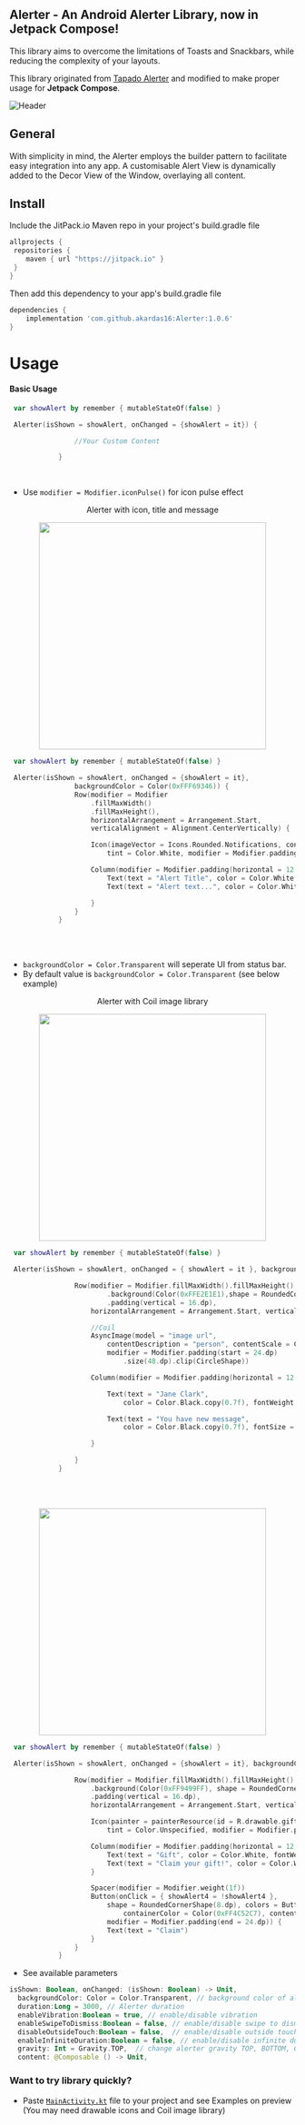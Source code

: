 ## Alerter - An Android Alerter Library, now in Jetpack Compose!


This library aims to overcome the limitations of Toasts and Snackbars, while reducing the
complexity of your layouts.

This library originated from [Tapado Alerter](https://github.com/Tapadoo/Alerter) and modified to make proper usage for **Jetpack Compose**.


![Header](https://github.com/akardas16/Alerter/assets/28716129/d7ed8e90-b455-42a8-82e1-bd964c859858)

## General

With simplicity in mind, the Alerter employs the builder pattern to facilitate easy integration into any app.
A customisable Alert View is dynamically added to the Decor View of the Window, overlaying all content. 

## Install

Include the JitPack.io Maven repo in your project's build.gradle file

```groovy
allprojects {
 repositories {
    maven { url "https://jitpack.io" }
 }
}
```

Then add this dependency to your app's build.gradle file

```groovy
dependencies {
    implementation 'com.github.akardas16:Alerter:1.0.6'
}
```

# Usage

#### Basic Usage

```kotlin
 var showAlert by remember { mutableStateOf(false) }

 Alerter(isShown = showAlert, onChanged = {showAlert = it}) {

                //Your Custom Content

            }
```

<br />

 * Use `modifier = Modifier.iconPulse()` for icon pulse effect 
  <p align="center">
   Alerter with icon, title and message
  </p>
 <p align="center">
 <img align="center" src="https://github.com/akardas16/Alerter/assets/28716129/7e036b7f-b024-44af-b8ac-0d5c3a8cd240" width="400">
</p>

 

```kotlin
 var showAlert by remember { mutableStateOf(false) }

 Alerter(isShown = showAlert, onChanged = {showAlert = it},
                backgroundColor = Color(0xFFF69346)) {
                Row(modifier = Modifier
                    .fillMaxWidth()
                    .fillMaxHeight(),
                    horizontalArrangement = Arrangement.Start,
                    verticalAlignment = Alignment.CenterVertically) {

                    Icon(imageVector = Icons.Rounded.Notifications, contentDescription = "",
                        tint = Color.White, modifier = Modifier.padding(start = 12.dp).iconPulse())

                    Column(modifier = Modifier.padding(horizontal = 12.dp)) {
                        Text(text = "Alert Title", color = Color.White, fontWeight = FontWeight.SemiBold, fontSize = 16.sp)
                        Text(text = "Alert text...", color = Color.White, fontSize = 14.sp)

                    }
                }
            }
```



<br />
<br />

 * `backgroundColor = Color.Transparent` will seperate UI from status bar.
 * By default value is  `backgroundColor = Color.Transparent` (see below example)
  <p align="center">
   Alerter with Coil image library
  </p>
 <p align="center">
 <img align="center" src="https://github.com/akardas16/Alerter/assets/28716129/124029d2-7f16-48d0-b6eb-2c0e271fd7d4" width="400">
</p>

 

```kotlin
 var showAlert by remember { mutableStateOf(false) }

 Alerter(isShown = showAlert, onChanged = { showAlert = it }, backgroundColor = Color.Transparent) {

                Row(modifier = Modifier.fillMaxWidth().fillMaxHeight()
                        .background(Color(0xFFE2E1E1),shape = RoundedCornerShape(15.dp))
                        .padding(vertical = 16.dp),
                    horizontalArrangement = Arrangement.Start, verticalAlignment = Alignment.CenterVertically) {

                    //Coil
                    AsyncImage(model = "image url",
                        contentDescription = "person", contentScale = ContentScale.Crop,
                        modifier = Modifier.padding(start = 24.dp)
                            .size(48.dp).clip(CircleShape))

                    Column(modifier = Modifier.padding(horizontal = 12.dp)) {

                        Text(text = "Jane Clark",
                            color = Color.Black.copy(0.7f), fontWeight = FontWeight.SemiBold)

                        Text(text = "You have new message",
                            color = Color.Black.copy(0.7f), fontSize = 14.sp)

                    }

                }
            }
```

<br />
<br />



 <p align="center">
 <img align="center" src="https://github.com/akardas16/Alerter/assets/28716129/1f49c596-ee0d-4df8-9181-2229c8472a4c" width="400">
</p>



```kotlin
 var showAlert by remember { mutableStateOf(false) }

 Alerter(isShown = showAlert, onChanged = {showAlert = it}, backgroundColor = Color.Transparent) {

                Row(modifier = Modifier.fillMaxWidth().fillMaxHeight()
                    .background(Color(0xFF9499FF), shape = RoundedCornerShape(18.dp))
                    .padding(vertical = 16.dp),
                    horizontalArrangement = Arrangement.Start, verticalAlignment = Alignment.CenterVertically) {

                    Icon(painter = painterResource(id = R.drawable.gift_icon), contentDescription = "",
                        tint = Color.Unspecified, modifier = Modifier.padding(start = 24.dp).size(48.dp))

                    Column(modifier = Modifier.padding(horizontal = 12.dp)) {
                        Text(text = "Gift", color = Color.White, fontWeight = FontWeight.SemiBold)
                        Text(text = "Claim your gift!", color = Color.White, fontSize = 14.sp)
                    }

                    Spacer(modifier = Modifier.weight(1f))
                    Button(onClick = { showAlert4 = !showAlert4 },
                        shape = RoundedCornerShape(8.dp), colors = ButtonDefaults.buttonColors(
                            containerColor = Color(0xFF4C52C7), contentColor = Color.White),
                        modifier = Modifier.padding(end = 24.dp)) {
                        Text(text = "Claim")
                    }
                }
            }
```

*  See available parameters

  ```Kotlin
isShown: Boolean, onChanged: (isShown: Boolean) -> Unit,
    backgroundColor: Color = Color.Transparent, // background color of alerter
    duration:Long = 3000, // Alerter duration
    enableVibration:Boolean = true, // enable/disable vibration
    enableSwipeToDismiss:Boolean = false, // enable/disable swipe to dismiss
    disableOutsideTouch:Boolean = false,  // enable/disable outside touch of alert
    enableInfiniteDuration:Boolean = false, // enable/disable infinite duration
    gravity: Int = Gravity.TOP,  // change alerter gravity TOP, BOTTOM, CENTER
    content: @Composable () -> Unit,
```

### Want to try library quickly?
* Paste [`MainActivity.kt`](https://github.com/akardas16/Alerter/blob/master/app/src/main/java/com/akardas16/tapadoalert/MainActivity.kt) file to your project and see Examples on preview (You may need drawable icons and Coil image library)
